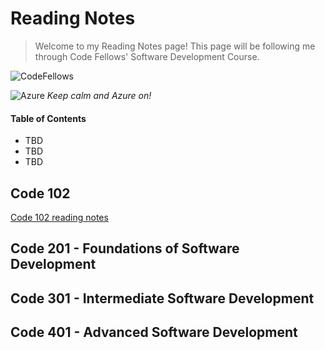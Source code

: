 # Reading Notes

>Welcome to my Reading Notes page! This page will be following me through Code Fellows' Software Development Course. 

![CodeFellows](https://d3c5s1hmka2e2b.cloudfront.net/uploads/topic/image/55/code-fellows-logo-shield-with-margin-new.png) 

![Azure](http://tattoocoder.com/content/images/2015/11/azure_cloud.png)
_Keep calm and Azure on!_

#### Table of Contents
- TBD
- TBD
- TBD


## Code 102
[Code 102 reading notes](https://lindseyshepard.github.io/learning-journal-repo/)


## Code 201 - Foundations of Software Development

## Code 301 - Intermediate Software Development

## Code 401 - Advanced Software Development
